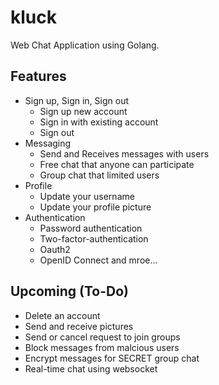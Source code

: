 # kluck
Web Chat Application using Golang.

## Features
- Sign up, Sign in, Sign out
  - Sign up new account
  - Sign in with existing account
  - Sign out
- Messaging
  - Send and Receives messages with users
  - Free chat that anyone can participate
  - Group chat that limited users
- Profile
  - Update your username
  - Update your profile picture
- Authentication
  - Password authentication
  - Two-factor-authentication
  - Oauth2
  - OpenID Connect
and mroe...

## Upcoming (To-Do)
- Delete an account
- Send and receive pictures
- Send or cancel request to join groups
- Block messages from malcious users
- Encrypt messages for SECRET group chat
- Real-time chat using websocket
